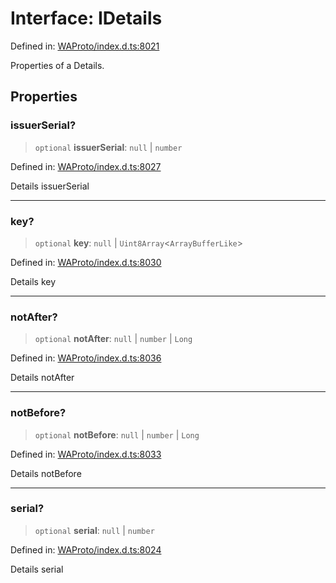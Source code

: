 # Interface: IDetails

Defined in: [WAProto/index.d.ts:8021](https://github.com/Fokusdotid/bail/blob/0fe6346a5ff68a74eb71890335c982b44e2da604/WAProto/index.d.ts#L8021)

Properties of a Details.

## Properties

### issuerSerial?

> `optional` **issuerSerial**: `null` \| `number`

Defined in: [WAProto/index.d.ts:8027](https://github.com/Fokusdotid/bail/blob/0fe6346a5ff68a74eb71890335c982b44e2da604/WAProto/index.d.ts#L8027)

Details issuerSerial

***

### key?

> `optional` **key**: `null` \| `Uint8Array`\<`ArrayBufferLike`\>

Defined in: [WAProto/index.d.ts:8030](https://github.com/Fokusdotid/bail/blob/0fe6346a5ff68a74eb71890335c982b44e2da604/WAProto/index.d.ts#L8030)

Details key

***

### notAfter?

> `optional` **notAfter**: `null` \| `number` \| `Long`

Defined in: [WAProto/index.d.ts:8036](https://github.com/Fokusdotid/bail/blob/0fe6346a5ff68a74eb71890335c982b44e2da604/WAProto/index.d.ts#L8036)

Details notAfter

***

### notBefore?

> `optional` **notBefore**: `null` \| `number` \| `Long`

Defined in: [WAProto/index.d.ts:8033](https://github.com/Fokusdotid/bail/blob/0fe6346a5ff68a74eb71890335c982b44e2da604/WAProto/index.d.ts#L8033)

Details notBefore

***

### serial?

> `optional` **serial**: `null` \| `number`

Defined in: [WAProto/index.d.ts:8024](https://github.com/Fokusdotid/bail/blob/0fe6346a5ff68a74eb71890335c982b44e2da604/WAProto/index.d.ts#L8024)

Details serial

